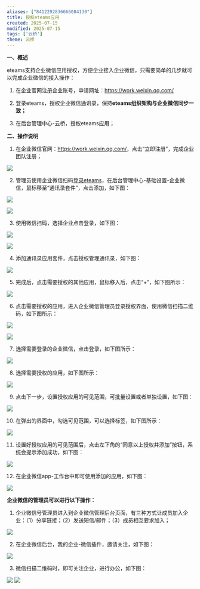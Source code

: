 ```yaml
---
aliases: ["8412292836666084130"]
title: 授权eteams应用
created: 2025-07-15
modified: 2025-07-15
tags: ['云桥']
theme: 云桥
---
```


**一、概述**

eteams支持企业微信应用授权，方便企业接入企业微信，只需要简单的几步就可以完成企业微信的接入操作：

1. 在企业官网注册企业账号，申请网址：<https://work.weixin.qq.com/>

2. 登录eteams，授权企业微信通讯录，保持**eteams组织架构与企业微信同步一致；**

3. 在后台管理中心-云桥，授权eteams应用；

**二、操作说明**

1. 在企业微信官网：<https://work.weixin.qq.com/>，点击“立即注册”，完成企业团队注册；

![](a734d22e314ad6b35dfbb276954ff821.jpg)

2. 管理员使用企业微信扫码[登录eteams](https://passport.eteams.cn/login?service=https%3A%2F%2Fwww.eteams.cn)，在后台管理中心-基础设置-企业微信，鼠标移至“通讯录套件”，点击添加，如下图：

![](327f65e96cee4b61b58fc0248f089852.jpg)

![](67e2fc48592dea38a285293b464a9041.jpg)

3. 使用微信扫码，选择企业点击登录，如下图：

![](7dd9c136270464124b2eca9398fed65d.jpg)

![](3f48dd629999743b0a51e653bd595761.jpg)

4. 添加通讯录应用套件，点击授权管理通讯录，如下图：

![](9e31663bad89761ef2fe13cb3ff15df1.jpg)

5. 完成后，点击需要授权的其他应用，鼠标移入后，点击“+”，如下图所示：

![](3482a16f5be036e55f4a9eb8b5936270.jpg)

6. 点击需要授权的应用，进入企业微信管理员登录授权界面，使用微信扫描二维码，如下图所示：

**![](e0268c102b6f7381f47923f477e33c6e.jpg)**

**![](c52de638de8e48c1ed3174731e740831.jpg)**

7. 选择需要登录的企业微信，点击登录，如下图所示：

**![](f817d658973589261ecad72a11bf4939.jpg)**

8. 选择需要授权的应用，如下图所示：

![](34e887736dec2d84f8842499e5e4f154.jpg)

9. 点击下一步，设置授权应用的可见范围，可批量设置或者单独设置，如下图：

![](d33e0859cbe6f37e3339271174080ce9.jpg)

10. 在弹出的界面中，勾选可见范围，可以选择标签，如下图所示：

![](3330162e41d3554f1de434aaea70b504.jpg)

11. 设置好授权应用的可见范围后，点击左下角的“同意以上授权并添加”按钮，系统会提示添加成功，如下图：

![](16dd09d57891c59d3cba197ae51c079a.jpg)

12. 在企业微信app-工作台中即可使用添加的应用，如下图：

![](d64c1fd5d95e7be5be68b43b7b8e801f.jpg)

**企业微信的管理员可以进行以下操作：**

1. 企业微信号管理员进入到企业微信管理后台页面，有三种方式让成员加入企业：（1）分享链接；（2）发送短信/邮件；（3）成员相互要求加入；

![](d6aeb6729fb07a2887af4a2c16838fed.jpg)

2. 在企业微信后台，我的企业-微信插件，邀请关注，如下图：

![](be17553dd2c9667cf8fdfec91a66d875.jpg)

3. 微信扫描二维码时，即可关注企业，进行办公，如下图：

![](70269a7ae554debed6c38e7095f5b5ba.jpg) ![](7b5f6e2436bdcf0df9b912f93d895ee7.jpg)